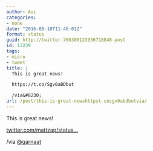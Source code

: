```yaml
---
author: Avi
categories:
- none
date: "2016-08-18T11:46:01Z"
format: status
guid: http://twitter-766300123936718848-post
id: 13239
tags:
- micro
- tweet
title: |
  This is great news!

  https://t.co/Sgv0aBDbut

  /via&#8230;
url: /post/this-is-great-newshttpst-cosgv0abdbutvia/
---
```

This is great news!

[twitter.com/mattzap/status…](https://twitter.com/mattzap/status/766296423650455552)

/via [@garnaat](http://twitter.com/garnaat)